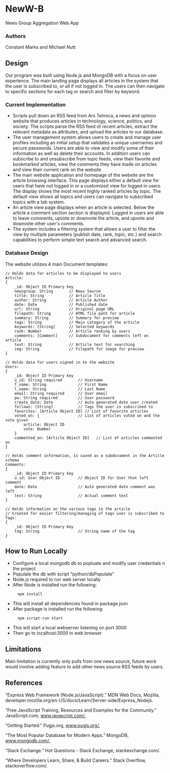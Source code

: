 # NewW-B
News Group Aggregation Web App

### Authors
Constant Marks and Michael Nutt

## Design
Our program was built using Node.js and MongoDB with a focus on user experience. The main landing page displays all articles in the system that the user is subscribed to, or all if not logged in. The users can then navigate to specific sections for each tag or search and filter by keyword.

### Current Implementation

* Scripts pull down an RSS feed from Ars Tehnica, a news and opinion website that produces articles in technology, science, politics, and society.  The scripts parse the RSS feed of recent articles, extract the relevant metadata as attributes, and upload the articles to our database. 
* The user management system allows users to create and manage user profiles including an initial setup that validates a unique usernames and secure passwords. Users are able to view and modify some of their information as well as delete their accounts. In addition users can subscribe to and unsubscribe from topic feeds, view their favorite and bookmarked articles, view the comments they have made on articles and view their current rank on the website. 
* The main website application and homepage of the website are the article browsing interface. This page displays either a default view for users that have not logged in or a customized view for logged in users. The display shows the most recent highly ranked articles by topic. The default view shows all topics and users can navigate to subscribed topics with a tab system.
* An article view page displays when an article is selected. Below the article a comment section section is displayed. Logged in users are able to leave comments, upvote or downvote the article, and upvote and downvote other user's comments. 
* The system includes a filtering system that allows a user to filter the view by multiple parameters (publish date, rank, topic, etc.) and search capabilities to perform simple text search and advanced search.

### Database Design
The website utilizes 4 main Document templates: 

```
// Holds data for articles to be displayed to users
Article: 
{
    _id: Object ID Primary key
    newsgroup: String       // News Source
    title: String           // Article Title
    author: String          // Article Author
    date: Date              // Published date
    url: String             // Original page URL
    filepath: String        // HTML file path for article
    summary: String         // Summary for preview
    tags: String            // Main category of the article
    keywords: [String]      // Selected keywords
    rank: Number            // Article ranking by users
    comments: [Comment]     // Subdocument for comments left on article
    text: String            // Article text for searching
    img: String             // Filepath for image for preview
}

// Holds data for users signed in to the website
Users: 
{
    _id: Object ID Primary key
    u_id: String required       // Username
    f_name: String              // First Name
    l_name: String              // Last Name
    email: String required      // User email
    pw: String required         // User password
    create_date: Date           // Auto generated date user created
    follows: [String]           // Tags the user is subscribed to
    favorites: [Article Object ID] // List of favorite articles
    voted_on: {                 // List of articles voted on and the vote given
        article: Object ID
        vote: Number
    }
    commented_on: [Article Object ID]   // List of articles commented on
}

// Holds comment information, is saved as a subdocument in the Article schema
Comments: 
{
    _id: Object ID Primary key
    u_id: User Object ID        // Object ID for User that left comment
    date: Date                  // Auto generated date comment was left
    text: String                // Actual comment text
}

// Holds information on the various tags in the article
// Created for easier filtering/managing of tags user is subscribed to
Tags: 
{
    _id: Object ID Primary Key
    tag: String                 // String name of the tag
}
```

## How to Run Locally
* Configure a local mongodb db to popluate and modify user credentials n the project
* Populate the db with script "python/dbPopulate"
* Node.js required to run web server locally
* After Node is installed run the following: 
  ```
    npm install
  ```
* This will install all dependencies found in package.json
* After package is installed run the following: 
  ```
    npm script-run start
  ```
* This will start a local webserver listening on port 3000
* Then go to localhost:3000 in web browser


## Limitations
Main limitation is currently only pulls from one news source, future work would involve adding feature to add other news source RSS feeds by users.

## References
“Express Web Framework (Node.js/JavaScript).” MDN Web Docs, Mozilla, developer.mozilla.org/en-US/docs/Learn/Server-side/Express_Nodejs.​

“Free JavaScript Training, Resources and Examples for the Community.” JavaScript.com, www.javascript.com/.​

“Getting Started.” Pugjs.org, www.pugjs.org/.​

“The Most Popular Database for Modern Apps.” MongoDB, www.mongodb.com/.​

“Stack Exchange.” Hot Questions - Stack Exchange, stackexchange.com/.​

“Where Developers Learn, Share, & Build Careers.” Stack Overflow, stackoverflow.com/.​